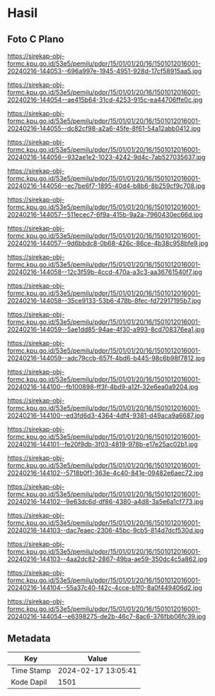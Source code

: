 # Hasil

## Foto C Plano

https://sirekap-obj-formc.kpu.go.id/53e5/pemilu/pdpr/15/01/01/20/16/1501012016001-20240216-144053--696a997e-1945-4951-928d-17cf58915aa5.jpg

https://sirekap-obj-formc.kpu.go.id/53e5/pemilu/pdpr/15/01/01/20/16/1501012016001-20240216-144054--ae415b64-31cd-4253-915c-ea44706ffe0c.jpg

https://sirekap-obj-formc.kpu.go.id/53e5/pemilu/pdpr/15/01/01/20/16/1501012016001-20240216-144055--dc82cf98-a2a6-45fe-8f61-54a12abb0412.jpg

https://sirekap-obj-formc.kpu.go.id/53e5/pemilu/pdpr/15/01/01/20/16/1501012016001-20240216-144056--932ae1e2-1023-4242-9d4c-7ab527035637.jpg

https://sirekap-obj-formc.kpu.go.id/53e5/pemilu/pdpr/15/01/01/20/16/1501012016001-20240216-144056--ec7be6f7-1895-40d4-b8b6-8b259cf9c708.jpg

https://sirekap-obj-formc.kpu.go.id/53e5/pemilu/pdpr/15/01/01/20/16/1501012016001-20240216-144057--511ecec7-6f9a-415b-9a2a-7960430ec66d.jpg

https://sirekap-obj-formc.kpu.go.id/53e5/pemilu/pdpr/15/01/01/20/16/1501012016001-20240216-144057--9d6bbdc8-0b68-426c-86ce-4b38c958bfe9.jpg

https://sirekap-obj-formc.kpu.go.id/53e5/pemilu/pdpr/15/01/01/20/16/1501012016001-20240216-144058--12c3f59b-4ccd-470a-a3c3-aa36761540f7.jpg

https://sirekap-obj-formc.kpu.go.id/53e5/pemilu/pdpr/15/01/01/20/16/1501012016001-20240216-144058--35ce9133-53b6-478b-8fec-fd72917195b7.jpg

https://sirekap-obj-formc.kpu.go.id/53e5/pemilu/pdpr/15/01/01/20/16/1501012016001-20240216-144059--5ae1dd85-94ae-4f30-a993-8cd708376ea1.jpg

https://sirekap-obj-formc.kpu.go.id/53e5/pemilu/pdpr/15/01/01/20/16/1501012016001-20240216-144059--adc79ccb-657f-4bd6-b445-98c6b98f7812.jpg

https://sirekap-obj-formc.kpu.go.id/53e5/pemilu/pdpr/15/01/01/20/16/1501012016001-20240216-144100--fb100898-ff3f-4bd9-a12f-32e6ea0a9204.jpg

https://sirekap-obj-formc.kpu.go.id/53e5/pemilu/pdpr/15/01/01/20/16/1501012016001-20240216-144100--ed3fd6d3-4364-4df4-9381-d49aca9a6687.jpg

https://sirekap-obj-formc.kpu.go.id/53e5/pemilu/pdpr/15/01/01/20/16/1501012016001-20240216-144101--fe20f9db-3f03-4819-978b-e17e25ac02b1.jpg

https://sirekap-obj-formc.kpu.go.id/53e5/pemilu/pdpr/15/01/01/20/16/1501012016001-20240216-144102--5718b0f1-363e-4c40-841e-09482e6aec72.jpg

https://sirekap-obj-formc.kpu.go.id/53e5/pemilu/pdpr/15/01/01/20/16/1501012016001-20240216-144102--9e63dc6d-df86-4380-a4d8-3a5e6a1cf773.jpg

https://sirekap-obj-formc.kpu.go.id/53e5/pemilu/pdpr/15/01/01/20/16/1501012016001-20240216-144103--dac7eaec-2306-45bc-9cb5-814d7dcf530d.jpg

https://sirekap-obj-formc.kpu.go.id/53e5/pemilu/pdpr/15/01/01/20/16/1501012016001-20240216-144103--4aa2dc82-2867-49ba-ae59-350dc4c5a862.jpg

https://sirekap-obj-formc.kpu.go.id/53e5/pemilu/pdpr/15/01/01/20/16/1501012016001-20240216-144104--55a37c40-f42c-4cce-b1f0-8a0f449406d2.jpg

https://sirekap-obj-formc.kpu.go.id/53e5/pemilu/pdpr/15/01/01/20/16/1501012016001-20240216-144054--e6398275-de2b-46c7-8ac6-376fbb06fc39.jpg


## Metadata

| Key        | Value               |
| ---------- | ------------------- |
| Time Stamp | 2024-02-17 13:05:41 |
| Kode Dapil | 1501                |



